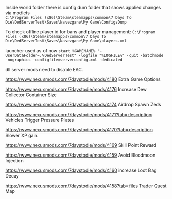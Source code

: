 Inside world folder there is config dum folder that shows applied changes via modlets  
`C:\Program Files (x86)\Steam\steamapps\common\7 Days To Die\DedServerTest\Saves\Navezgane\My Game\ConfigsDump`

To check offline player id for bans and player management: `C:\Program Files (x86)\Steam\steamapps\common\7 Days To Die\DedServerTest\Saves\Navezgane\My Game\players.xml`

launcher used as of now `start %GAMENAME% "-UserDataFolder=.\DedServerTest" -logfile "%LOGFILE%" -quit -batchmode -nographics -configfile=serverconfig.xml -dedicated`


dll server mods need to disable EAC.


https://www.nexusmods.com/7daystodie/mods/4180    Extra Game Options

https://www.nexusmods.com/7daystodie/mods/4176 Increase Dew Collector Container Size

https://www.nexusmods.com/7daystodie/mods/4174  Airdrop Spawn Zeds

https://www.nexusmods.com/7daystodie/mods/4171?tab=description Vehicles Trigger Pressure Plates

https://www.nexusmods.com/7daystodie/mods/4170?tab=description  Slower XP gain.

https://www.nexusmods.com/7daystodie/mods/4169 Skill Point Reward


https://www.nexusmods.com/7daystodie/mods/4159  Avoid Bloodmoon Injection


https://www.nexusmods.com/7daystodie/mods/4160  increase Loot Bag Decay


https://www.nexusmods.com/7daystodie/mods/4158?tab=files Trader Quest Map 
